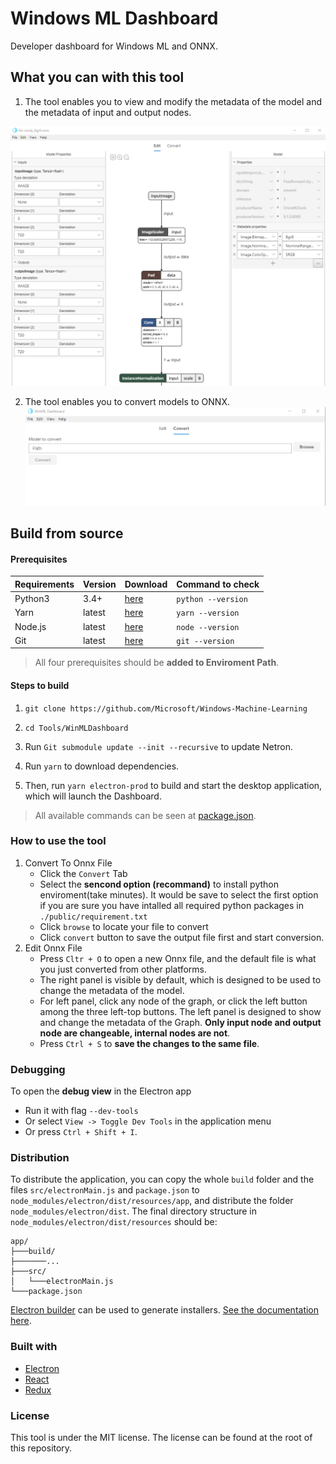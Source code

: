 # Windows ML Dashboard

Developer dashboard for Windows ML and ONNX.

## What you can with this tool
1. The tool enables you to view and modify the metadata of the model and the metadata of input and output nodes.

![Editor](./public/EditorView.png)

2. The tool enables you to convert models to ONNX.
![Conveter](./public/ConverterView.png)
## Build from source

#### Prerequisites

|Requirements|Version|Download|Command to check|
|------------|-------|--------|----------------|
|Python3     |3.4+   |[here](https://www.python.org/)|`python --version`|
|Yarn        |latest |[here](https://yarnpkg.com/en/docs/install)|`yarn --version`|
|Node.js     |latest |[here](https://nodejs.org/en/)|`node --version`|
|Git         |latest |[here](https://git-scm.com/download/win)|`git --version`

> All four prerequisites should be **added to Enviroment Path**.

#### Steps to build

1. `git clone https://github.com/Microsoft/Windows-Machine-Learning`

2. `cd Tools/WinMLDashboard`
3. Run `Git submodule update --init --recursive` to update Netron.
4. Run `yarn` to download dependencies. 
5. Then, run `yarn electron-prod` to build and start the desktop application, which will launch the Dashboard.

> All available commands can be seen at [package.json](package.json).

### How to use the tool

1. Convert To Onnx File
   * Click the `Convert` Tab
   * Select the **sencond option (recommand)** to install python enviroment(take minutes). It would be save to select the first option if you are sure you have intalled all required python packages in `./public/requirement.txt`
   * Click `browse` to locate your file to convert
   * Click `convert` button to save the output file first and start conversion.
2. Edit Onnx File
   * Press `Cltr + O` to open a new Onnx file, and the default file is what you just converted from other platforms.
   * The right panel is visible by default, which is designed to be used to change the metadata of the model.
   * For left panel, click any node of the graph, or click the left button among the three left-top buttons. The left panel is designed to show and change the metadata of the Graph. **Only input node and output node are changeable, internal nodes are not**.
   * Press `Ctrl + S` to **save the changes to the same file**.

### Debugging

To open the **debug view** in the Electron app

* Run it with flag `--dev-tools`
* Or select `View -> Toggle Dev Tools` in the application menu
* Or press `Ctrl + Shift + I`.

### Distribution

To distribute the application, you can copy the whole `build` folder and the files `src/electronMain.js` and `package.json` to `node_modules/electron/dist/resources/app`, and distribute the folder `node_modules/electron/dist`. The final directory structure in `node_modules/electron/dist/resources` should be:

```
app/
├───build/
├───────...
├───src/
│   └───electronMain.js
└───package.json
```

[Electron builder](https://github.com/electron-userland/electron-builder) can be used to generate installers. [See the documentation here](https://www.electron.build/).

### Built with

* [Electron](https://electronjs.org/)
* [React](https://reactjs.org/)
* [Redux](https://redux.js.org/)

### License

This tool is under the MIT license. The license can be found at the root of this repository.